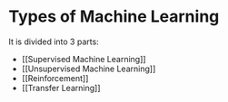 # Types of Machine Learning
It is divided into 3 parts:

- [[Supervised Machine Learning]]
- [[Unsupervised Machine Learning]]
- [[Reinforcement]]
- [[Transfer Learning]]
